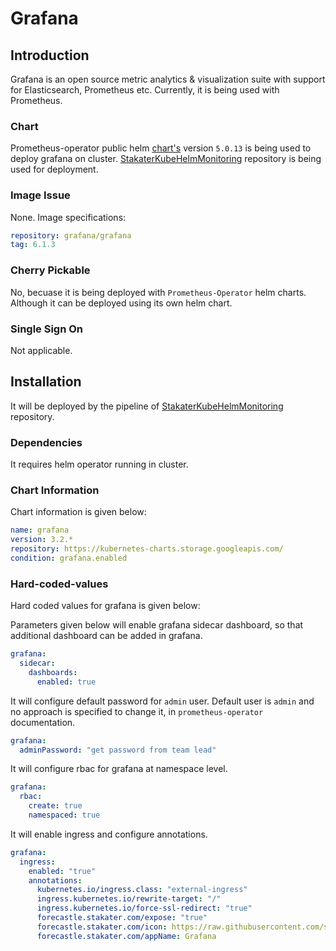 # Grafana

## Introduction
Grafana is an open source metric analytics & visualization suite with support for Elasticsearch, Prometheus etc. Currently, it is being used with Prometheus.

### Chart
Prometheus-operator public helm [chart's](https://github.com/helm/charts/tree/master/stable/prometheus-operator) version `5.0.13` is being used to deploy grafana on cluster. [StakaterKubeHelmMonitoring](https://github.com/stakater/StakaterKubeHelmMonitoring) repository is being used for deployment.

### Image Issue
None. Image specifications:
```yaml
repository: grafana/grafana
tag: 6.1.3
```

### Cherry Pickable
No, becuase it is being deployed with `Prometheus-Operator` helm charts. Although it can be deployed using its own helm chart.

### Single Sign On
Not applicable.

## Installation
It will be deployed by the pipeline of [StakaterKubeHelmMonitoring](https://github.com/stakater/StakaterKubeHelmMonitoring) repository.

### Dependencies
It requires helm operator running in cluster.

### Chart Information
Chart information is given below:

```yaml
name: grafana
version: 3.2.*
repository: https://kubernetes-charts.storage.googleapis.com/
condition: grafana.enabled
```

### Hard-coded-values

Hard coded values for grafana is given below:

Parameters given below will enable grafana sidecar dashboard, so that additional dashboard can be added in grafana.
```yaml
grafana:
  sidecar:
    dashboards:
      enabled: true
```

It will configure default password for `admin` user. Default user is `admin` and no approach is specified to change it, in `prometheus-operator` documentation. 
```yaml
grafana:
  adminPassword: "get password from team lead"
```

It will configure rbac for grafana at namespace level.
```yaml  
grafana:
  rbac:
    create: true
    namespaced: true
```

It will enable ingress and configure annotations.
```yaml
grafana:
  ingress:
    enabled: "true"
    annotations:
      kubernetes.io/ingress.class: "external-ingress"
      ingress.kubernetes.io/rewrite-target: "/"
      ingress.kubernetes.io/force-ssl-redirect: "true"
      forecastle.stakater.com/expose: "true"
      forecastle.stakater.com/icon: https://raw.githubusercontent.com/stakater/ForecastleIcons/master/grafana.png
      forecastle.stakater.com/appName: Grafana
```